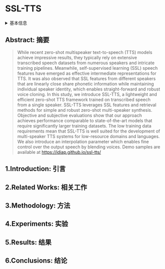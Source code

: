 # SSL-TTS

<details>
<summary>基本信息</summary>

- 标题: SSL-TTS: Leveraging Self-Supervised Embeddings and kNN Retrieval for Zero-Shot Multi-speaker TTS
- 作者:
  - Karl El Hajal
  - Ajinkya Kulkarni
  - Enno Hermann
  - Mathew Magimai.-Doss
- 机构:
  - 机构 
- 时间:
  - 预印时间: 2024.08.20 ArXiv v1
  - 更新笔记: 2024.08.24
- 发表:
  - 期刊/会议 
- 链接:
  - [ArXiv](https://arxiv.org/abs/2408.10771)
  - [DOI]()
  - [Github]()
  - [Demo](https://idiap.github.io/ssl-tts/)
  - [Scholar](https://scholar.google.com/scholar?cluster=)
- 标签:
  - ?
- 页数: ?
- 引用: ?
- 被引: ?
- 数据:
  - ? 
- 对比:
  - ?
- 复现:
  - ?

</details>

## Abstract: 摘要

> While recent zero-shot multispeaker text-to-speech (TTS) models achieve impressive results, they typically rely on extensive transcribed speech datasets from numerous speakers and intricate training pipelines. Meanwhile, self-supervised learning (SSL) speech features have emerged as effective intermediate representations for TTS. It was also observed that SSL features from different speakers that are linearly close share phonetic information while maintaining individual speaker identity, which enables straight-forward and robust voice cloning. In this study, we introduce SSL-TTS, a lightweight and efficient zero-shot TTS framework trained on transcribed speech from a single speaker. SSL-TTS leverages SSL features and retrieval methods for simple and robust zero-shot multi-speaker synthesis. Objective and subjective evaluations show that our approach achieves performance comparable to state-of-the-art models that require significantly larger training datasets. The low training data requirements mean that SSL-TTS is well suited for the development of multi-speaker TTS systems for low-resource domains and languages. We also introduce an interpolation parameter which enables fine control over the output speech by blending voices. 
> Demo samples are available at https://idiap.github.io/ssl-tts/

## 1.Introduction: 引言

## 2.Related Works: 相关工作

## 3.Methodology: 方法

## 4.Experiments: 实验

## 5.Results: 结果

## 6.Conclusions: 结论
